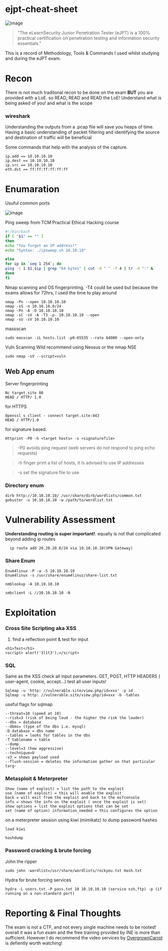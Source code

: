 # ejpt-cheat-sheet
![image](https://user-images.githubusercontent.com/112498030/204037344-1d0b543f-9bf1-4419-9590-50fe589f3370.png)

>"The eLearnSecurity Junior Penetration Tester (eJPT) is a 100% practical certification on penetration testing and information security essentials."

This is a record of Methodology, Tools & Commands I used whilst studying and during the eJPT exam.
# Recon
There is not much traditonal recon to be done on the exam **BUT** you are provided with a LoE. so READ, READ and READ the LoE! Understand what is being asked of you! and what is the scope
### wireshark
Understanding the outputs from a .pcap file will save you heaps of time. Having a basic understanding of packet filtering and identifying the source and destination of traffic will be beneficial

Some commands that help with the analysis of the capture.
```
ip.add == 10.10.10.10
ip.dest == 10.10.10.10
ip.src == 10.10.10.10
eth.dst == ff:ff:ff:ff:ff:ff
```
# Enumaration 
Usuful common ports

![image](https://user-images.githubusercontent.com/112498030/204086338-c4215d56-b905-4b2a-8b07-da8f3598a5b2.png)

Ping sweep from TCM Practical Ethical Hacking course
```bash
#!/bin/bash
if [ "$1" == "" ] 
then 
echo "You forgot an IP address!" 
echo "Syntax: ./ipsweep.sh 10.10.10" 

else 
for ip in `seq 1 254`; do 
ping -c 1 $1.$ip | grep "64 bytes" | cut -d " " -f 4 | tr -d ":" & 
done 
fi
```
Nmap scanning and OS fingerprinting. -T4 could be used but because the exams allows for 72hrs, I used the time to play around 
```
nmap -Pn --open 10.10.10.10 
nmap -sS -n 10.10.10.0/24
nmap -Pn -A -O 10.10.10.10 
nmap -sC -sV -A -T3 -p- 10.10.10.10 --open
nmap -sU -sV 10.10.10.10
```
massscan  
```
sudo masscan -iL hosts.list -p0-65535 --rate 64000 --open-only
```
Vuln Scanning
Wild recommend using Nessus or the nmap NSE
```
sudo nmap -sV --script=vuln
```

## Web App enum
Server fingerprinting 
```
Nc target.site 80
HEAD / HTTP/ 1.0
```
for HTTPS 
```
Openssl s_client - connect target.site:443 
HEAD / HTTP/1.0
```
for signature based.
```
Httprint -P0 -h <target hosts> -s <signaturefile>
```
>-P0 avoids ping request (web servers do not respond to ping echo requests)

>-h <target hosts> finger print a list of hosts, it Is advised to use IP addresses
  
>-s set the signature file to use

### Directory enum
```
dirb http://10.10.10.10/ /usr/share/dirb/wordlists/common.txt
gobuster -u 10.10.10.10 -w /path/to/wordlist.txt
```
  
# Vulnerability Assessment
**Understanding routing is super important!**. equally is not that complicated beyond adding ip routes 
```
  ip route add 20.20.20.0/24 via 10.10.10.10(VPN Gateway)
```
### Share Enum
```
Enum4linux -P -a -S 10.10.10.10
Enum4linux -s /usr/share/enum4linuz/share-list.txt
```
```
nmblookup -A 10.10.10.10
```
```
smbclient -L //10.10.10.10 -N
```
# Exploitation
  
### Cross Site Scripting aka XSS
1. find a reflection point & test for input
  
```
<h1>Test</h1>
<script> alert('3l1t3');</script>
```  
### SQL
Same as the XSS check all input parameters. GET, POST, HTTP HEADERS ( user-agent, cookie, accept…) test all user inputs!
```
Sqlmap -u 'http: //vulnerable.site/view.php/id=xxx' -p id
Sqlmap -u http: //vulnerable.site/view.php/id=xxx -b -tables
```
useful flags for sqlmap
```
--threat=10 (speed at 10)
--risk=3 (risk of being loud - the higher the risk the louder)
--dbs = database
--dbms= (type of the dbs i.e. mysql)
-D database = dbs name
--tables = looks for tables in the dbs
-T tablename = table
--dump
--level=3 (how aggressive)
--technique=U
-v3 = shows payload used
--flush-session = deletes the information gather on that particular targ-
```
### Metasploit & Meterpreter 
```
Show (name of exploit) = list the path to the exploit
use (name of exploit) = this will enable the exploit
back = will exit from the exploit and back to the msfconsole
info = shows the info on the exploit ( once the exploit is set)
show options = list the exploit options that can be set
set (name of option) information_needed = this configures the option
```
on a meterpreter session using kiwi (mimikatz) to dump password hashes
```
load kiwi
```
```
hashdump
```
### Password cracking & brute forcing
	
John the ripper
```
sudo john -wordlist=/usr/share/wordlists/rockyou.txt Hash.txt
```
Hydra for brute forcing services 
```
hydra -L users.txt -P pass.txt 10 10.10.10.10 (service ssh,ftp) -p (if running on a non-standard port)
```
# Reporting & Final Thoughts
The exam is not a CTF, and not every single machine needs to be rooted! overall it was a fun exam and the free training provided by INE is more than sufficient.
However I do recommend the video services by [OvergrownCarrot](https://www.youtube.com/watch?v=sWHp0WWHwXE&list=PLfWV6Qh-wJ5MDdpGIMhbokwcC5_dLclSP) is defiently worth watching! 

